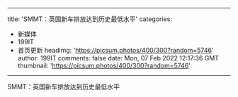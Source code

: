 
---
title: 'SMMT：英国新车排放达到历史最低水平'
categories: 
 - 新媒体
 - 199IT
 - 首页更新
headimg: 'https://picsum.photos/400/300?random=5746'
author: 199IT
comments: false
date: Mon, 07 Feb 2022 12:17:36 GMT
thumbnail: 'https://picsum.photos/400/300?random=5746'
---

<div>   
SMMT：英国新车排放达到历史最低水平  
</div>
            